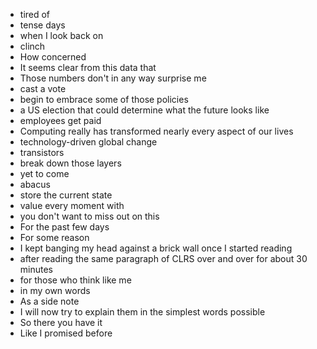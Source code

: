* tired of 
* tense days
* when I look back on
* clinch
* How concerned
* It seems clear from this data that
* Those numbers don't in any way surprise me
* cast a vote
* begin to embrace some of those policies
* a US election that could determine what the future looks like
* employees get paid
* Computing really has transformed nearly every aspect of our lives
* technology-driven global change
* transistors
* break down those layers
* yet to come
* abacus
* store the current state
* value every moment with
* you don't want to miss out on this
* For the past few days
* For some reason
* I kept banging my head against a brick wall once I started reading
* after reading the same paragraph of CLRS over and over for about 30 minutes
* for those who think like me
* in my own words
* As a side note
* I will now try to explain them in the simplest words possible
* So there you have it
* Like I promised before

